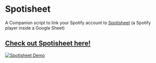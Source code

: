 # Spotisheet
A Companion script to link your Spotify account to [Spotisheet](https://arsh.zip/spotisheet) (a Spotify player inside a Google Sheet)

## [Check out Spotisheet here!](https://youtu.be/VL-XfZ7L0vU?si=IsQfWCjkt-FoHyOa)

[![Spotisheet Demo](https://github.com/arshxyz/spotisheet/assets/23417273/6eaed4cb-9850-40c5-b9b0-a3db88de5dbf)](https://www.youtube.com/watch?v=VL-XfZ7L0vU)
